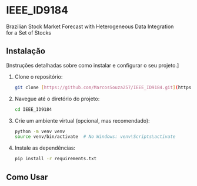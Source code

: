 # IEEE_ID9184
Brazilian Stock Market Forecast with Heterogeneous Data Integration for a Set of Stocks

## Instalação

[Instruções detalhadas sobre como instalar e configurar o seu projeto.]

1.  Clone o repositório:

    ```bash
    git clone [https://github.com/MarcosSouza257/IEEE_ID9184.git](https://github.com/MarcosSouza257/IEEE_ID9184.git)
    ```

2.  Navegue até o diretório do projeto:

    ```bash
    cd IEEE_ID9184
    ```
3. Crie um ambiente virtual (opcional, mas recomendado):

    ```bash
    python -m venv venv
    source venv/bin/activate  # No Windows: venv\Scripts\activate
    ```


4.  Instale as dependências:

    ```bash
    pip install -r requirements.txt


## Como Usar 


